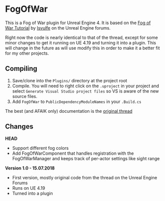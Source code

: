 # FogOfWar
This is a Fog of War plugin for Unreal Engine 4. It is based on the [Fog of War Tutorial](https://forums.unrealengine.com/community/community-content-tools-and-tutorials/26436-tutorial-fog-of-war?55650-Tutorial-Fog-Of-War=) by [Isvulfe](https://forums.unrealengine.com/member/26710-isvulfe) on the Unreal Engine forums.

Right now the code is nearly identical to that of the thread, except for some minor changes to get it running on UE 4.19 and turning it into a plugin. This will change in the future as will use modify this in order to make it a better fit for my other projects.

## Compiling
1. Save/clone into the `Plugins/` directory at the project root
2. Compile. You will need to right click on the `.uproject` in your project and select `Generate Visual Studio project files` so VS is aware of the new source files.
3. Add `FogOfWar` to `PublicDependencyModuleNames` in your `.Build.cs`

The best (and AFAIK only) documentation is the [original thread](https://forums.unrealengine.com/community/community-content-tools-and-tutorials/26436-tutorial-fog-of-war?55650-Tutorial-Fog-Of-War=)

## Changes
**HEAD**
* Support different fog colors
* Add FogOfWarComponent that handles registration with the FogOfWarManager and keeps track of per-actor settings like sight range

**Version 1.0 - 15.07.2018**
* First version, mostly original code from the thread on the Unreal Engine Forums
* Runs on UE 4.19
* Turned into a plugin
